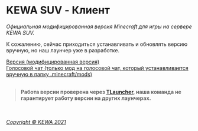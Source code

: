 # KEWA SUV - Клиент
*Официальная модифицированная версия Minecraft для игры на сервере KEWA SUV.*

К сожалению, сейчас приходиться устанавливать и обновлять версию вручную, но наш лаунчер уже в разработке.<br>

[Версия (модифицированная версия)](https://github.com/kewa-world/kewa_suv_version/releases)<br>
[Голосовой чат (только мод на голосовой чат, который устанавливается вручную в папку .minecraft/mods)](https://modrinth.com/plugin/plasmo-voice/versions?g=1.19.4&l=fabric)<br><br>

> **Работа версии проверена через [TLauncher](https://tlauncher.org), наша команда не гарантирует работу версии на других лаунчерах.**


<br><br>_[Copyright © KEWA 2021](https://kewa.world)_
